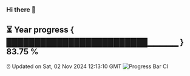 ### Hi there 👋
⏳ Year progress { █████████████████████████▁▁▁▁▁ } 83.75 %
---
⏰ Updated on Sat, 02 Nov 2024 12:13:10 GMT
![Progress Bar CI](https://github.com/Moyi321/Moyi321/workflows/Progress%20Bar%20CI/badge.svg)
